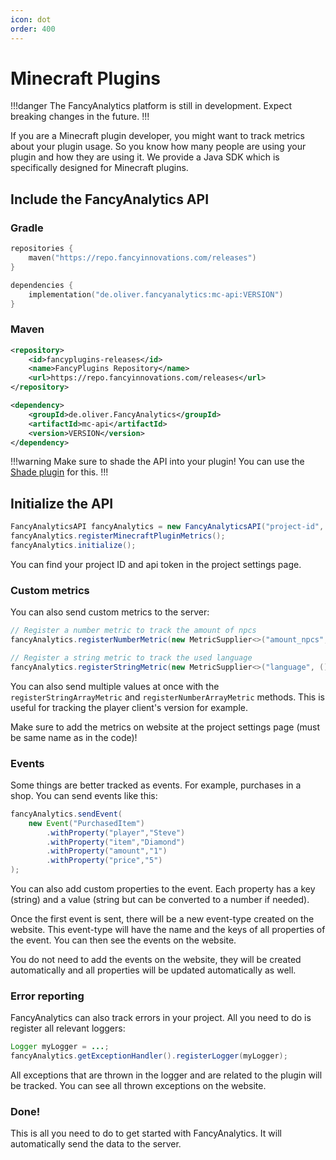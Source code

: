 ```yaml
---
icon: dot
order: 400
---
```


# Minecraft Plugins

!!!danger
The FancyAnalytics platform is still in development. Expect breaking changes in the future.
!!!

If you are a Minecraft plugin developer, you might want to track metrics about your plugin usage.
So you know how many people are using your plugin and how they are using it.
We provide a Java SDK which is specifically designed for Minecraft plugins.

## Include the FancyAnalytics API

### Gradle

```kotlin
repositories {
    maven("https://repo.fancyinnovations.com/releases")
}
```

```kotlin
dependencies {
    implementation("de.oliver.fancyanalytics:mc-api:VERSION")
}
```

### Maven

```xml
<repository>
    <id>fancyplugins-releases</id>
    <name>FancyPlugins Repository</name>
    <url>https://repo.fancyinnovations.com/releases</url>
</repository>
```

```xml
<dependency>
    <groupId>de.oliver.FancyAnalytics</groupId>
    <artifactId>mc-api</artifactId>
    <version>VERSION</version>
</dependency>
```

!!!warning
Make sure to shade the API into your plugin! You can use the [Shade plugin](https://imperceptiblethoughts.com/shadow/) for this.
!!!

## Initialize the API

```java
FancyAnalyticsAPI fancyAnalytics = new FancyAnalyticsAPI("project-id", "api-token");
fancyAnalytics.registerMinecraftPluginMetrics();
fancyAnalytics.initialize();
```

You can find your project ID and api token in the project settings page.

### Custom metrics

You can also send custom metrics to the server:

```java
// Register a number metric to track the amount of npcs
fancyAnalytics.registerNumberMetric(new MetricSupplier<>("amount_npcs", () -> npcManager.getNpcs().size()));

// Register a string metric to track the used language
fancyAnalytics.registerStringMetric(new MetricSupplier<>("language", () -> languageManager.getLanguage()));
```

You can also send multiple values at once with the `registerStringArrayMetric` and `registerNumberArrayMetric` methods.
This is useful for tracking the player client's version for example.

Make sure to add the metrics on website at the project settings page (must be same name as in the code)!

### Events

Some things are better tracked as events. For example, purchases in a shop. You can send events like this:

```java
fancyAnalytics.sendEvent(
    new Event("PurchasedItem")
        .withProperty("player","Steve")
        .withProperty("item","Diamond")
        .withProperty("amount","1")
        .withProperty("price","5")
);
```

You can also add custom properties to the event. Each property has a key (string) and a value (string but can be
converted to a number if needed).

Once the first event is sent, there will be a new event-type created on the website. This event-type will have the name
and the keys of all properties of the event. You can then see the events on the website.

You do not need to add the events on the website, they will be created automatically and all properties will be updated
automatically as well.

### Error reporting

FancyAnalytics can also track errors in your project. All you need to do is register all relevant loggers:

```java
Logger myLogger = ...;
fancyAnalytics.getExceptionHandler().registerLogger(myLogger);
``` 

All exceptions that are thrown in the logger and are related to the plugin will be tracked. You can see all thrown
exceptions on the website.

### Done!

This is all you need to do to get started with FancyAnalytics. It will automatically send the data to the server.